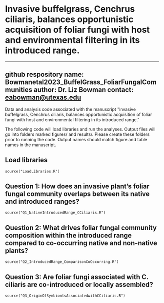# Invasive buffelgrass, Cenchrus ciliaris, balances opportunistic acquisition of foliar fungi with host and environmental filtering in its introduced range.

---
github respository name: Bowmanetal2023_BuffelGrass_FoliarFungalCommunities
author: Dr. Liz Bowman
contact: eabowman@utexas.edu
---
Data and analysis code associated with the manuscript "Invasive buffelgrass, Cenchrus ciliaris, balances opportunistic acquisition of foliar fungi with host and environmental filtering in its introduced range."

The following code will load libraries and run the analyses. Output files will go into folders marked figures/ and results/. Please create these folders prior to running the code. Output names should match figure and table names in the manuscript.

## Load libraries
```{r, include = F}
source("LoadLibraries.R")
```

## Question 1: How does an invasive plant’s foliar fungal community overlaps between its native and introduced ranges?
```{r}
source("Q1_NativeIntroducedRange_CCiliaris.R")
```

## Question 2: What drives foliar fungal community composition within the introduced range compared to co-occurring native and non-native plants?
```{r}
source("Q2_IntroducedRange_ComparisonCoOccurring.R")
```

## Question 3: Are foliar fungi associated with C. ciliaris are co-introduced or locally assembled?
```{r}
source("Q3_OriginOfSymbiontsAssociatedwithCCiliaris.R")
```
